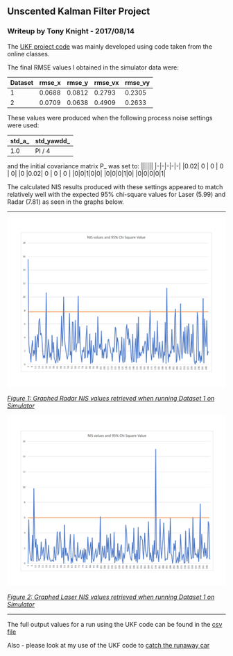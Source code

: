 ## **Unscented Kalman Filter Project**



### Writeup by Tony Knight - 2017/08/14


The [UKF project code](https://github.com/teeekay/CarND-Unscented-Kalman-Filter-Project/tree/master/src) was mainly developed using code taken from the online classes.

The final RMSE values I obtained in the simulator data were:

|Dataset|rmse_x|rmse_y|rmse_vx|rmse_vy|
|-|-|-|-|-|
|1|0.0688|	0.0812|	0.2793|	0.2305|
|2|	0.0709|	0.0638|	0.4909|	0.2633|

These values were produced when the following process noise settings were used:

|std_a_ | std_yawdd_|
|---|--|
| 1.0 | PI / 4 |

and the initial covariance matrix P_ was set to:
||||||
|-|-|-|-|-|
|0.02| 0  | 0 | 0 | 0|
|0 |0.02| 0  | 0 | 0 |
|0|0|1|0|0|
|0|0|0|1|0|
|0|0|0|0|1|


The calculated NIS results produced with these settings appeared to match relatively well with the expected 95% chi-square values for Laser (5.99) and Radar (7.81) as seen in the graphs below.

---

<img src="https://github.com/teeekay/CarND-Unscented-Kalman-Filter-Project/blob/master/Output/NIS_Radar.png?raw=true"  width=700>

<i><u>Figure 1: Graphed Radar NIS values retrieved when running Dataset 1 on Simulator</u></i>

<img src="https://github.com/teeekay/CarND-Unscented-Kalman-Filter-Project/blob/master/Output/NIS_Laser.png?raw=true"  width=700>

<i><u>Figure 2: Graphed Laser NIS values retrieved when running Dataset 1 on Simulator</u></i>


---



The full output values for a run using the UKF code can be found in the [csv file](https://github.com/teeekay/CarND-Unscented-Kalman-Filter-Project/blob/master/Output/test20170814r1.csv)


Also - please look at my use of the UKF code to [catch the runaway car](https://github.com/teeekay/CarND-Catch-Run-Away-Car-UKF/blob/master/AnthonyKnight_UKF_Project_RunawayCar.md)
